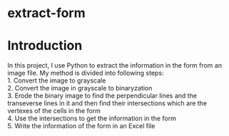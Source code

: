 # extract-form
# Introduction
  In this project, I use Python to extract the information in the form from an image file. My method is divided into following steps:  
    1. Convert the image to grayscale  
    2. Convert the image in grayscale to binaryzation  
    3. Erode the binary image to find the perpendicular lines and the transeverse lines in it and then find their intersections which are the vertexes of the cells in the form  
    4. Use the intersections to get the information in the form  
    5. Write the information of the form in an Excel file
